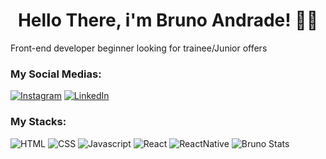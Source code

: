 <div>
  <h1 style="text-align: center"> Hello There, i'm Bruno Andrade! 👨‍💻 
  </h1>
  <p>
    Front-end developer beginner looking for trainee/Junior offers
  </p>
</div>

### My Social Medias:

[![Instagram](https://img.shields.io/badge/Instagram-E4405F?style=for-the-badge&logo=instagram&logoColor=white)](https://www.instagram.com/brunowsus/) 
[![LinkedIn](https://img.shields.io/badge/LinkedIn-0077B5?style=for-the-badge&logo=linkedin&logoColor=white)](https://www.linkedin.com/in/brunowsus/)

### My Stacks:

![HTML](https://img.shields.io/badge/HTML5-E34F26?style=for-the-badge&logo=html5&logoColor=white)
![CSS](https://img.shields.io/badge/CSS3-1572B6?style=for-the-badge&logo=css3&logoColor=white)
![Javascript](https://img.shields.io/badge/JavaScript-F7DF1E?style=for-the-badge&logo=javascript&logoColor=black)
![React](https://img.shields.io/badge/React-20232A?style=for-the-badge&logo=react&logoColor=61DAFB)
![ReactNative](https://img.shields.io/badge/React_Native-20232A?style=for-the-badge&logo=react&logoColor=61DAFB)
![Bruno Stats](https://github-readme-stats.vercel.app/api/top-langs/?username=BrunowsUS&hide_progress=false&show_icons=true&card_width=535px&theme=dark)
